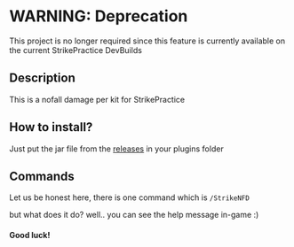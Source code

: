# WARNING: Deprecation
This project is no longer required since this feature is currently available on the current StrikePractice DevBuilds


## Description
This is a nofall damage per kit for StrikePractice
## How to install?
Just put the jar file from the [releases](https://github.com/iiAhmedYT/StrikeNFD/releases/) in your plugins folder
## Commands
Let us be honest here, there is one command which is
`/StrikeNFD`

but what does it do? 
well.. you can see the help message in-game :)

#### Good luck!